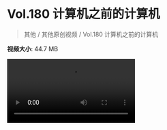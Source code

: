 # Vol.180 计算机之前的计算机

> 其他 / 其他原创视频 / Vol.180 计算机之前的计算机

**视频大小**: 44.7 MB

<div class="video"><video src="https://file.hsyhx.top/video/混乱博物馆/Vol/180.mp4" controls preload>🤔 您的浏览器不支持 video 标签</video></div>